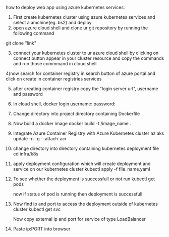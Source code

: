 how to deploy web app using azure kubernetes services:



1) First create kubernetes cluster using azure kubernetes services and select a amchine(eg. bs2) and deploy
2) open azure cloud shell and clone ur git repository by running the following command

git clone "link"

3) connect your kubernetes cluster to ur azure cloud shell by clicking on connect button appear in your cluster resource and copy the commands and run those commmand in cloud shell

4)now search for container registry in search button of azure portal and click on create in container registries services

5) after creating container registry copy the "login server url", username and password 

6) In cloud shell,
    docker login <login server_url>
    username: <username>
    password: <pasword>

7) Change directory into project directory containing Dockerfile

8) Now build a docker image 
    docker build -t <login server_url>/image_name .

9) Integrate Azure Container Registry with Azure Kubernetes cluster
    az aks update -n <aks-cluster-name> -g <resource-group-name> --attach-acr <acr-name>

10) change directory into directory containing kubernetes deployment file
    cd infra/k8s

11) apply deployment configuration which will create deployment and service on our kubernetes cluster
    kubectl apply -f file_name.yaml


12) To see whether the deployment is successfull or not run
    kubectl get pods

    now if status of pod is running then deployment is successfull

13) Now find ip and port to access the deployment outside of kubernetes cluster
    kubectl get svc

    Now copy external ip and port for service of type LoadBalancer

14) Paste ip:PORT into browser
